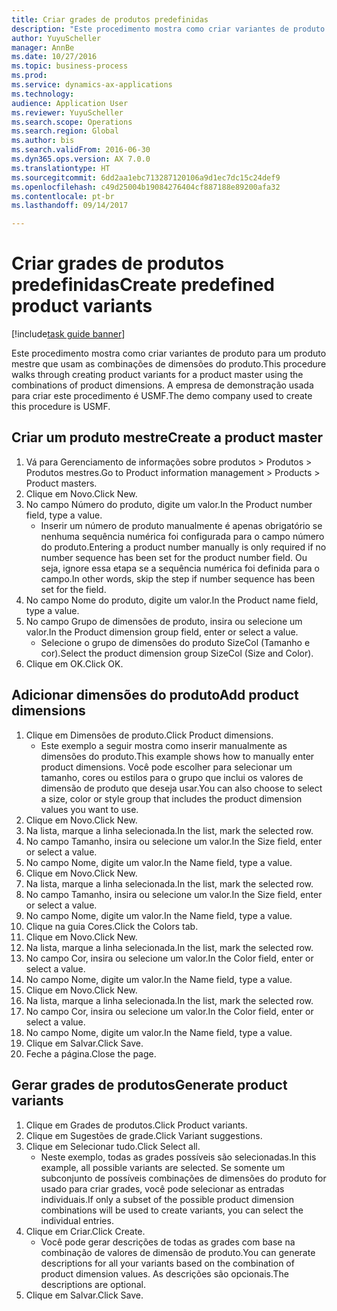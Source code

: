 ```yaml
--- 
title: Criar grades de produtos predefinidas
description: "Este procedimento mostra como criar variantes de produto para um produto mestre que usam as combinações de dimensões do produto."
author: YuyuScheller
manager: AnnBe
ms.date: 10/27/2016
ms.topic: business-process
ms.prod: 
ms.service: dynamics-ax-applications
ms.technology: 
audience: Application User
ms.reviewer: YuyuScheller
ms.search.scope: Operations
ms.search.region: Global
ms.author: bis
ms.search.validFrom: 2016-06-30
ms.dyn365.ops.version: AX 7.0.0
ms.translationtype: HT
ms.sourcegitcommit: 6dd2aa1ebc713287120106a9d1ec7dc15c24def9
ms.openlocfilehash: c49d25004b19084276404cf887188e89200afa32
ms.contentlocale: pt-br
ms.lasthandoff: 09/14/2017

---
```

# <a name="create-predefined-product-variants"></a><span data-ttu-id="99aa5-103">Criar grades de produtos predefinidas</span><span class="sxs-lookup"><span data-stu-id="99aa5-103">Create predefined product variants</span></span>

[!include[task guide banner](../../includes/task-guide-banner.md)]

<span data-ttu-id="99aa5-104">Este procedimento mostra como criar variantes de produto para um produto mestre que usam as combinações de dimensões do produto.</span><span class="sxs-lookup"><span data-stu-id="99aa5-104">This procedure walks through creating product variants for a product master using the combinations of product dimensions.</span></span> <span data-ttu-id="99aa5-105">A empresa de demonstração usada para criar este procedimento é USMF.</span><span class="sxs-lookup"><span data-stu-id="99aa5-105">The demo company used to create this procedure is USMF.</span></span>


## <a name="create-a-product-master"></a><span data-ttu-id="99aa5-106">Criar um produto mestre</span><span class="sxs-lookup"><span data-stu-id="99aa5-106">Create a product master</span></span>
1. <span data-ttu-id="99aa5-107">Vá para Gerenciamento de informações sobre produtos > Produtos > Produtos mestres.</span><span class="sxs-lookup"><span data-stu-id="99aa5-107">Go to Product information management > Products > Product masters.</span></span>
2. <span data-ttu-id="99aa5-108">Clique em Novo.</span><span class="sxs-lookup"><span data-stu-id="99aa5-108">Click New.</span></span>
3. <span data-ttu-id="99aa5-109">No campo Número do produto, digite um valor.</span><span class="sxs-lookup"><span data-stu-id="99aa5-109">In the Product number field, type a value.</span></span>
    * <span data-ttu-id="99aa5-110">Inserir um número de produto manualmente é apenas obrigatório se nenhuma sequência numérica foi configurada para o campo número do produto.</span><span class="sxs-lookup"><span data-stu-id="99aa5-110">Entering a product number manually is only required if no number sequence has been set for the product number field.</span></span> <span data-ttu-id="99aa5-111">Ou seja, ignore essa etapa se a sequência numérica foi definida para o campo.</span><span class="sxs-lookup"><span data-stu-id="99aa5-111">In other words, skip the step if number sequence has been set for the field.</span></span>  
4. <span data-ttu-id="99aa5-112">No campo Nome do produto, digite um valor.</span><span class="sxs-lookup"><span data-stu-id="99aa5-112">In the Product name field, type a value.</span></span>
5. <span data-ttu-id="99aa5-113">No campo Grupo de dimensões de produto, insira ou selecione um valor.</span><span class="sxs-lookup"><span data-stu-id="99aa5-113">In the Product dimension group field, enter or select a value.</span></span>
    * <span data-ttu-id="99aa5-114">Selecione o grupo de dimensões do produto SizeCol (Tamanho e cor).</span><span class="sxs-lookup"><span data-stu-id="99aa5-114">Select the product dimension group SizeCol (Size and Color).</span></span>  
6. <span data-ttu-id="99aa5-115">Clique em OK.</span><span class="sxs-lookup"><span data-stu-id="99aa5-115">Click OK.</span></span>

## <a name="add-product-dimensions"></a><span data-ttu-id="99aa5-116">Adicionar dimensões do produto</span><span class="sxs-lookup"><span data-stu-id="99aa5-116">Add product dimensions</span></span>
1. <span data-ttu-id="99aa5-117">Clique em Dimensões de produto.</span><span class="sxs-lookup"><span data-stu-id="99aa5-117">Click Product dimensions.</span></span>
    * <span data-ttu-id="99aa5-118">Este exemplo a seguir mostra como inserir manualmente as dimensões do produto.</span><span class="sxs-lookup"><span data-stu-id="99aa5-118">This example shows how to manually enter product dimensions.</span></span> <span data-ttu-id="99aa5-119">Você pode escolher para selecionar um tamanho, cores ou estilos para o grupo que inclui os valores de dimensão de produto que deseja usar.</span><span class="sxs-lookup"><span data-stu-id="99aa5-119">You can also choose to select a size, color or style group that includes the product dimension values you want to use.</span></span>  
2. <span data-ttu-id="99aa5-120">Clique em Novo.</span><span class="sxs-lookup"><span data-stu-id="99aa5-120">Click New.</span></span>
3. <span data-ttu-id="99aa5-121">Na lista, marque a linha selecionada.</span><span class="sxs-lookup"><span data-stu-id="99aa5-121">In the list, mark the selected row.</span></span>
4. <span data-ttu-id="99aa5-122">No campo Tamanho, insira ou selecione um valor.</span><span class="sxs-lookup"><span data-stu-id="99aa5-122">In the Size field, enter or select a value.</span></span>
5. <span data-ttu-id="99aa5-123">No campo Nome, digite um valor.</span><span class="sxs-lookup"><span data-stu-id="99aa5-123">In the Name field, type a value.</span></span>
6. <span data-ttu-id="99aa5-124">Clique em Novo.</span><span class="sxs-lookup"><span data-stu-id="99aa5-124">Click New.</span></span>
7. <span data-ttu-id="99aa5-125">Na lista, marque a linha selecionada.</span><span class="sxs-lookup"><span data-stu-id="99aa5-125">In the list, mark the selected row.</span></span>
8. <span data-ttu-id="99aa5-126">No campo Tamanho, insira ou selecione um valor.</span><span class="sxs-lookup"><span data-stu-id="99aa5-126">In the Size field, enter or select a value.</span></span>
9. <span data-ttu-id="99aa5-127">No campo Nome, digite um valor.</span><span class="sxs-lookup"><span data-stu-id="99aa5-127">In the Name field, type a value.</span></span>
10. <span data-ttu-id="99aa5-128">Clique na guia Cores.</span><span class="sxs-lookup"><span data-stu-id="99aa5-128">Click the Colors tab.</span></span>
11. <span data-ttu-id="99aa5-129">Clique em Novo.</span><span class="sxs-lookup"><span data-stu-id="99aa5-129">Click New.</span></span>
12. <span data-ttu-id="99aa5-130">Na lista, marque a linha selecionada.</span><span class="sxs-lookup"><span data-stu-id="99aa5-130">In the list, mark the selected row.</span></span>
13. <span data-ttu-id="99aa5-131">No campo Cor, insira ou selecione um valor.</span><span class="sxs-lookup"><span data-stu-id="99aa5-131">In the Color field, enter or select a value.</span></span>
14. <span data-ttu-id="99aa5-132">No campo Nome, digite um valor.</span><span class="sxs-lookup"><span data-stu-id="99aa5-132">In the Name field, type a value.</span></span>
15. <span data-ttu-id="99aa5-133">Clique em Novo.</span><span class="sxs-lookup"><span data-stu-id="99aa5-133">Click New.</span></span>
16. <span data-ttu-id="99aa5-134">Na lista, marque a linha selecionada.</span><span class="sxs-lookup"><span data-stu-id="99aa5-134">In the list, mark the selected row.</span></span>
17. <span data-ttu-id="99aa5-135">No campo Cor, insira ou selecione um valor.</span><span class="sxs-lookup"><span data-stu-id="99aa5-135">In the Color field, enter or select a value.</span></span>
18. <span data-ttu-id="99aa5-136">No campo Nome, digite um valor.</span><span class="sxs-lookup"><span data-stu-id="99aa5-136">In the Name field, type a value.</span></span>
19. <span data-ttu-id="99aa5-137">Clique em Salvar.</span><span class="sxs-lookup"><span data-stu-id="99aa5-137">Click Save.</span></span>
20. <span data-ttu-id="99aa5-138">Feche a página.</span><span class="sxs-lookup"><span data-stu-id="99aa5-138">Close the page.</span></span>

## <a name="generate-product-variants"></a><span data-ttu-id="99aa5-139">Gerar grades de produtos</span><span class="sxs-lookup"><span data-stu-id="99aa5-139">Generate product variants</span></span>
1. <span data-ttu-id="99aa5-140">Clique em Grades de produtos.</span><span class="sxs-lookup"><span data-stu-id="99aa5-140">Click Product variants.</span></span>
2. <span data-ttu-id="99aa5-141">Clique em Sugestões de grade.</span><span class="sxs-lookup"><span data-stu-id="99aa5-141">Click Variant suggestions.</span></span>
3. <span data-ttu-id="99aa5-142">Clique em Selecionar tudo.</span><span class="sxs-lookup"><span data-stu-id="99aa5-142">Click Select all.</span></span>
    * <span data-ttu-id="99aa5-143">Neste exemplo, todas as grades possíveis são selecionadas.</span><span class="sxs-lookup"><span data-stu-id="99aa5-143">In this example, all possible variants are selected.</span></span> <span data-ttu-id="99aa5-144">Se somente um subconjunto de possíveis combinações de dimensões do produto for usado para criar grades, você pode selecionar as entradas individuais.</span><span class="sxs-lookup"><span data-stu-id="99aa5-144">If only a subset of the possible product dimension combinations will be used to create variants, you can select the individual entries.</span></span>  
4. <span data-ttu-id="99aa5-145">Clique em Criar.</span><span class="sxs-lookup"><span data-stu-id="99aa5-145">Click Create.</span></span>
    * <span data-ttu-id="99aa5-146">Você pode gerar descrições de todas as grades com base na combinação de valores de dimensão de produto.</span><span class="sxs-lookup"><span data-stu-id="99aa5-146">You can generate descriptions for all your variants based on the combination of product dimension values.</span></span> <span data-ttu-id="99aa5-147">As descrições são opcionais.</span><span class="sxs-lookup"><span data-stu-id="99aa5-147">The descriptions are optional.</span></span>  
5. <span data-ttu-id="99aa5-148">Clique em Salvar.</span><span class="sxs-lookup"><span data-stu-id="99aa5-148">Click Save.</span></span>


